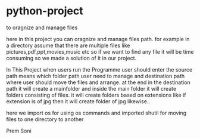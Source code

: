 # python-project
to oragnize and manage files
<!-- About project -->
here in this project you can oragnize and manage files path.
for example in a directory assume that there are multiple files like pictures,pdf,ppt,movies,music etc
so if we want to find any file it will be time consuming 
so we made a solution of it in our project.
<!-- working of project -->
In This Project when users run the Programme user should enter the source path means which folder path user need to manage and destination path where user should move the files 
and arrange.
at the end in the destination path it will create a mainfolder and inside the main folder it will create folders consisting of files.
it will create folders based on extensions like if extension is of jpg then it will create folder of jpg likewise..

here we import os for using os commands
and imported shutil for moving files to one directory to another

<!--created By-->
Prem Soni
